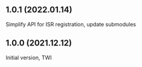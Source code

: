 1.0.1 (2022.01.14)
---------------------
Simplify API for ISR registration, update submodules

1.0.0 (2021.12.12)
---------------------
Initial version, TWI
